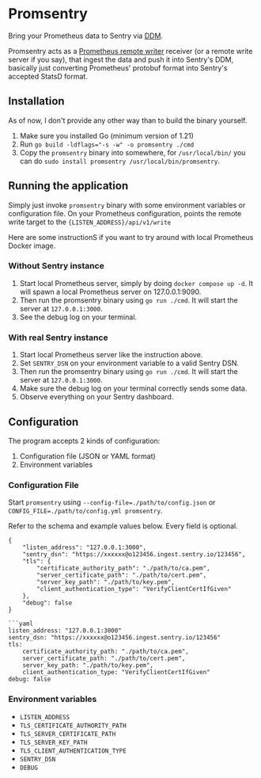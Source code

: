 # Promsentry

Bring your Prometheus data to Sentry via [DDM](https://develop.sentry.dev/delightful-developer-metrics/).

Promsentry acts as a [Prometheus remote writer](https://prometheus.io/docs/concepts/remote_write_spec/) receiver (or a
remote write server if you say), that ingest the data and push it into Sentry's DDM, basically just converting
Prometheus' protobuf format into Sentry's accepted StatsD format.

## Installation

As of now, I don't provide any other way than to build the binary yourself.

1. Make sure you installed Go (minimum version of 1.21)
2. Run `go build -ldflags="-s -w" -o promsentry ./cmd`
3. Copy the `promsentry` binary into somewhere, for `/usr/local/bin/` you can do `sudo install promsentry /usr/local/bin/promsentry`.

## Running the application

Simply just invoke `promsentry` binary with some environment variables or configuration file. On your Prometheus configuration,
points the remote write target to the `{LISTEN_ADDRESS}/api/v1/write`

Here are some instructionS if you want to try around with local Prometheus Docker image.

### Without Sentry instance

1. Start local Prometheus server, simply by doing `docker compose up -d`. It will spawn a local Prometheus server on
   127.0.0.1:9090.
2. Then run the promsentry binary using `go run ./cmd`. It will start the server at `127.0.0.1:3000`.
3. See the debug log on your terminal.

### With real Sentry instance

1. Start local Prometheus server like the instruction above.
2. Set `SENTRY_DSN` on your environment variable to a valid Sentry DSN.
3. Then run the promsentry binary using `go run ./cmd`. It will start the server at `127.0.0.1:3000`.
4. Make sure the debug log on your terminal correctly sends some data.
5. Observe everything on your Sentry dashboard.

## Configuration

The program accepts 2 kinds of configuration:
1. Configuration file (JSON or YAML format)
2. Environment variables

### Configuration File

Start `promsentry` using `--config-file=./path/to/config.json` or `CONFIG_FILE=./path/to/config.yml promsentry`.

Refer to the schema and example values below. Every field is optional.

```jsonc
{
    "listen_address": "127.0.0.1:3000",
    "sentry_dsn": "https://xxxxxx@o123456.ingest.sentry.io/123456",
    "tls": {
        "certificate_authority_path": "./path/to/ca.pem",
        "server_certificate_path": "./path/to/cert.pem",
        "server_key_path": "./path/to/key.pem",
        "client_authentication_type": "VerifyClientCertIfGiven"
    },
    "debug": false
}

```yaml
listen_address: "127.0.0.1:3000"
sentry_dsn: "https://xxxxxx@o123456.ingest.sentry.io/123456"
tls:
    certificate_authority_path: "./path/to/ca.pem",
    server_certificate_path: "./path/to/cert.pem",
    server_key_path: "./path/to/key.pem",
    client_authentication_type: "VerifyClientCertIfGiven"
debug: false
```

### Environment variables

* `LISTEN_ADDRESS`
* `TLS_CERTIFICATE_AUTHORITY_PATH`
* `TLS_SERVER_CERTIFICATE_PATH`
* `TLS_SERVER_KEY_PATH`
* `TLS_CLIENT_AUTHENTICATION_TYPE`
* `SENTRY_DSN`
* `DEBUG`
